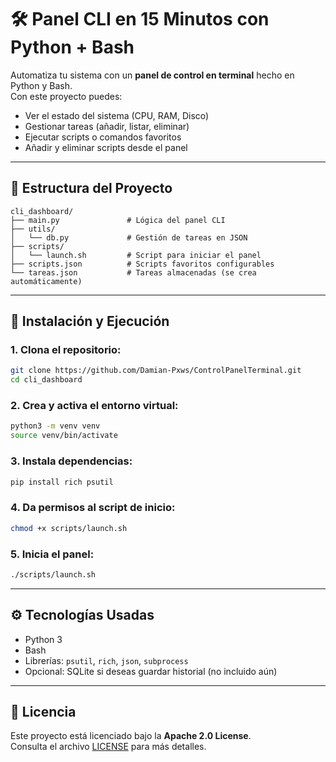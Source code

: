 
# 🛠️ Panel CLI en 15 Minutos con Python + Bash

Automatiza tu sistema con un **panel de control en terminal** hecho en Python y Bash.  
Con este proyecto puedes:
- Ver el estado del sistema (CPU, RAM, Disco)
- Gestionar tareas (añadir, listar, eliminar)
- Ejecutar scripts o comandos favoritos
- Añadir y eliminar scripts desde el panel

---

## 📂 Estructura del Proyecto

```text
cli_dashboard/
├── main.py               # Lógica del panel CLI
├── utils/
│   └── db.py             # Gestión de tareas en JSON
├── scripts/
│   └── launch.sh         # Script para iniciar el panel
├── scripts.json          # Scripts favoritos configurables
└── tareas.json           # Tareas almacenadas (se crea automáticamente)
```

---

## 🚀 Instalación y Ejecución

### 1. Clona el repositorio:
```bash
git clone https://github.com/Damian-Pxws/ControlPanelTerminal.git
cd cli_dashboard
```

### 2. Crea y activa el entorno virtual:
```bash
python3 -m venv venv
source venv/bin/activate
```

### 3. Instala dependencias:
```bash
pip install rich psutil
```

### 4. Da permisos al script de inicio:
```bash
chmod +x scripts/launch.sh
```

### 5. Inicia el panel:
```bash
./scripts/launch.sh
```

---

## ⚙️ Tecnologías Usadas

- Python 3
- Bash
- Librerías: `psutil`, `rich`, `json`, `subprocess`
- Opcional: SQLite si deseas guardar historial (no incluido aún)

---

## 📜 Licencia

Este proyecto está licenciado bajo la **Apache 2.0 License**.  
Consulta el archivo [LICENSE](./LICENSE) para más detalles.
